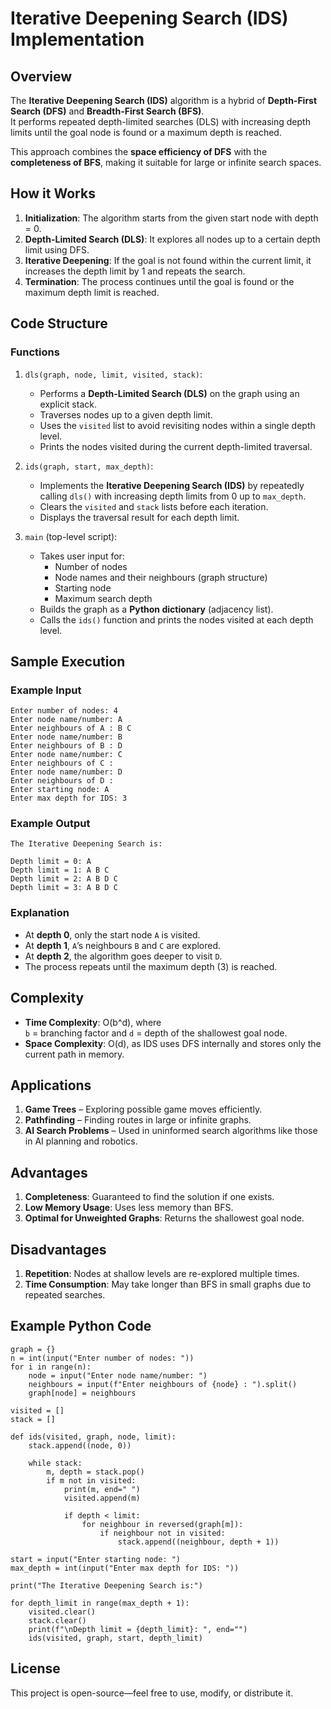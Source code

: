 # Iterative Deepening Search (IDS) Implementation

## Overview

The **Iterative Deepening Search (IDS)** algorithm is a hybrid of **Depth-First Search (DFS)** and **Breadth-First Search (BFS)**.  
It performs repeated depth-limited searches (DLS) with increasing depth limits until the goal node is found or a maximum depth is reached.

This approach combines the **space efficiency of DFS** with the **completeness of BFS**, making it suitable for large or infinite search spaces.

## How it Works

1. **Initialization**: The algorithm starts from the given start node with depth = 0.  
2. **Depth-Limited Search (DLS)**: It explores all nodes up to a certain depth limit using DFS.  
3. **Iterative Deepening**: If the goal is not found within the current limit, it increases the depth limit by 1 and repeats the search.  
4. **Termination**: The process continues until the goal is found or the maximum depth limit is reached.

## Code Structure

### Functions

1.  `dls(graph, node, limit, visited, stack)`:
    *   Performs a **Depth-Limited Search (DLS)** on the graph using an explicit stack.
    *   Traverses nodes up to a given depth limit.
    *   Uses the `visited` list to avoid revisiting nodes within a single depth level.
    *   Prints the nodes visited during the current depth-limited traversal.

2.  `ids(graph, start, max_depth)`:
    *   Implements the **Iterative Deepening Search (IDS)** by repeatedly calling `dls()` with increasing depth limits from 0 up to `max_depth`.
    *   Clears the `visited` and `stack` lists before each iteration.
    *   Displays the traversal result for each depth limit.

3.  `main` (top-level script):
    *   Takes user input for:
        - Number of nodes  
        - Node names and their neighbours (graph structure)  
        - Starting node  
        - Maximum search depth
    *   Builds the graph as a **Python dictionary** (adjacency list).
    *   Calls the `ids()` function and prints the nodes visited at each depth level.

## Sample Execution

### Example Input
```
Enter number of nodes: 4
Enter node name/number: A
Enter neighbours of A : B C
Enter node name/number: B
Enter neighbours of B : D
Enter node name/number: C
Enter neighbours of C :
Enter node name/number: D
Enter neighbours of D :
Enter starting node: A
Enter max depth for IDS: 3
```

### Example Output
```
The Iterative Deepening Search is:

Depth limit = 0: A 
Depth limit = 1: A B C 
Depth limit = 2: A B D C 
Depth limit = 3: A B D C
```

### Explanation
* At **depth 0**, only the start node `A` is visited.  
* At **depth 1**, `A`’s neighbours `B` and `C` are explored.  
* At **depth 2**, the algorithm goes deeper to visit `D`.  
* The process repeats until the maximum depth (3) is reached.

## Complexity

* **Time Complexity**: O(b^d), where  
  `b` = branching factor and `d` = depth of the shallowest goal node.
* **Space Complexity**: O(d), as IDS uses DFS internally and stores only the current path in memory.

## Applications

1. **Game Trees** – Exploring possible game moves efficiently.  
2. **Pathfinding** – Finding routes in large or infinite graphs.  
3. **AI Search Problems** – Used in uninformed search algorithms like those in AI planning and robotics.

## Advantages

1. **Completeness**: Guaranteed to find the solution if one exists.  
2. **Low Memory Usage**: Uses less memory than BFS.  
3. **Optimal for Unweighted Graphs**: Returns the shallowest goal node.

## Disadvantages

1. **Repetition**: Nodes at shallow levels are re-explored multiple times.  
2. **Time Consumption**: May take longer than BFS in small graphs due to repeated searches.

## Example Python Code

```
graph = {}
n = int(input("Enter number of nodes: "))
for i in range(n):
    node = input("Enter node name/number: ")
    neighbours = input(f"Enter neighbours of {node} : ").split()
    graph[node] = neighbours

visited = []
stack = []

def ids(visited, graph, node, limit):
    stack.append((node, 0))

    while stack:
        m, depth = stack.pop()
        if m not in visited:
            print(m, end=" ")
            visited.append(m)

            if depth < limit:
                for neighbour in reversed(graph[m]):
                    if neighbour not in visited:
                        stack.append((neighbour, depth + 1))

start = input("Enter starting node: ")
max_depth = int(input("Enter max depth for IDS: "))

print("The Iterative Deepening Search is:")

for depth_limit in range(max_depth + 1):
    visited.clear()
    stack.clear()
    print(f"\nDepth limit = {depth_limit}: ", end="")
    ids(visited, graph, start, depth_limit)
```

## License

This project is open-source—feel free to use, modify, or distribute it.
